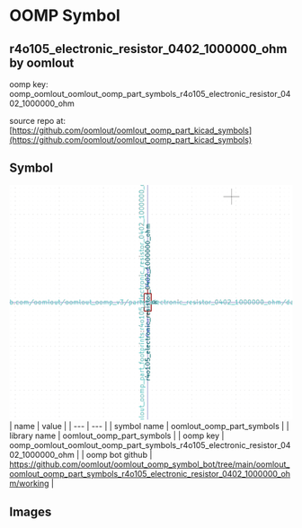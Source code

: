 # OOMP Symbol  
## r4o105_electronic_resistor_0402_1000000_ohm  by oomlout  
  
oomp key: oomp_oomlout_oomlout_oomp_part_symbols_r4o105_electronic_resistor_0402_1000000_ohm  
  
source repo at: [https://github.com/oomlout/oomlout_oomp_part_kicad_symbols](https://github.com/oomlout/oomlout_oomp_part_kicad_symbols)  
## Symbol  
  
[![working.png](working_600.png)](working.png)  
| name | value | 
| --- | --- | 
| symbol name | oomlout_oomp_part_symbols | 
| library name | oomlout_oomp_part_symbols | 
| oomp key | oomp_oomlout_oomlout_oomp_part_symbols_r4o105_electronic_resistor_0402_1000000_ohm | 
| oomp bot github | https://github.com/oomlout/oomlout_oomp_symbol_bot/tree/main/oomlout_oomlout_oomp_part_symbols_r4o105_electronic_resistor_0402_1000000_ohm/working | 
## Images  
